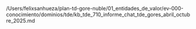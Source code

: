 /Users/felixsanhueza/plan-td-gore-nuble/01_entidades_de_valor/ev-000-conocimiento/dominios/tde/kb_tde_710_informe_chat_tde_gores_abril_octubre_2025.md